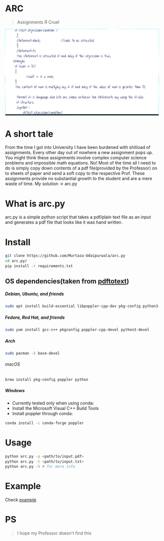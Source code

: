 # ARC
> Assignments R Cruel

![Example](./assets/example.png)

# A short tale
From the time I got into University I have been burdened with shitload of assignments. Every other day out of nowhere a new assignment pops up. You might think these assignments involve complex computer science problems and impossible math equations. No! Most of the time all I need to do is simply copy down contents of a pdf file(provided by the Professor) on to sheets of paper and send a soft copy to the respective Prof. These assignments provide no substantial growth to the student and are a mere waste of time. My solution -> arc.py

# What is arc.py
arc.py is a simple python script that takes a pdf/plain text file as an input and generates a pdf file that looks like it was hand written.

# Install
```bash
git clone https://github.com/Murtaza-Udaipurwala/arc.py
cd arc.py/
pip install -r requirements.txt
```

## OS dependencies(taken from [pdftotext](https://pypi.org/project/pdftotext/))
##### Debian, Ubuntu, and friends
```bash
sudo apt install build-essential libpoppler-cpp-dev pkg-config python3-dev
```

##### Fedora, Red Hat, and friends
```bash
sudo yum install gcc-c++ pkgconfig poppler-cpp-devel python3-devel
```

##### Arch
```bash
sudo pacman -S base-devel
```

###### macOS
```bash
brew install pkg-config poppler python
```

##### Windows
- Currently tested only when using conda:
- Install the Microsoft Visual C++ Build Tools
- Install poppler through conda:
```bash
conda install -c conda-forge poppler
```

# Usage
```bash
python arc.py -p <path/to/input.pdf>
python arc.py -t <path/to/input.txt>
python arc.py -h # for more info
```

# Example
Check [example](https://github.com/Murtaza-Udaipurwala/arc.py/tree/master/test)

# PS
> I hope my Professor doesn't find this
